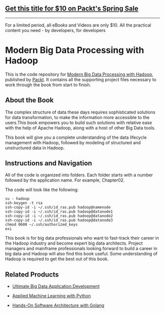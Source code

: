 ## [Get this title for $10 on Packt's Spring Sale](https://www.packt.com/B05997?utm_source=github&utm_medium=packt-github-repo&utm_campaign=spring_10_dollar_2022)
-----
For a limited period, all eBooks and Videos are only $10. All the practical content you need \- by developers, for developers

# Modern Big Data Processing with Hadoop
This is the code repository for [Modern Big Data Processing with Hadoop](https://www.packtpub.com/big-data-and-business-intelligence/modern-big-data-processing-hadoop?utm_source=github&utm_medium=repository&utm_campaign=9781787122765), published by [Packt](https://www.packtpub.com/?utm_source=github). It contains all the supporting project files necessary to work through the book from start to finish.
## About the Book
The complex structure of data these days requires sophisticated solutions for data transformation, to make the information more accessible to the users.This book empowers you to build such solutions with relative ease with the help of Apache Hadoop, along with a host of other Big Data tools.

This book will give you a complete understanding of the data lifecycle management with Hadoop, followed by modeling of structured and unstructured data in Hadoop.

## Instructions and Navigation
All of the code is organized into folders. Each folder starts with a number followed by the application name. For example, Chapter02.



The code will look like the following:
```
su - hadoop
ssh-keygen -t rsa
ssh-copy-id -i ~/.ssh/id_ras.pub hadoop@namenode
ssh-copy-id -i ~/.ssh/id_ras.pub hadoop@datanode1
ssh-copy-id -i ~/.ssh/id_ras.pub hadoop@datanode2
ssh-copy-id -i ~/.ssh/id_ras.pub hadoop@datanode3
chmod 0600 ~/.ssh/authorized_keys
exi
```

This book is for big data professionals who want to fast-track their career in the Hadoop industry and become expert big data architects. Project managers and mainframe professionals looking forward to build a career in big data and Hadoop will also find this book useful. Some understanding of Hadoop is required to get the best out of this book.

## Related Products
* [Ultimate Big Data Application Development](https://www.packtpub.com/big-data-and-business-intelligence/ultimate-big-data-application-development?utm_source=github&utm_medium=repository&utm_campaign=9781788399951)

* [Applied Machine Learning with Python](https://www.packtpub.com/big-data-and-business-intelligence/applied-machine-learning-python?utm_source=github&utm_medium=repository&utm_campaign=9781788297066)

* [Hands-On Software Architecture with Golang](https://www.packtpub.com/application-development/hands-software-architecture-golang?utm_source=github&utm_medium=repository&utm_campaign=9781788622592)
